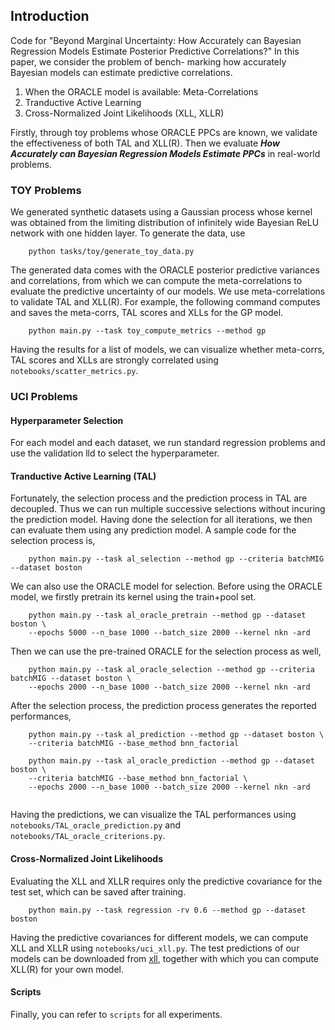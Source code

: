 ## Introduction
Code for "Beyond Marginal Uncertainty: How Accurately can Bayesian Regression Models Estimate Posterior Predictive Correlations?"
In this paper, we consider the problem of bench- marking how accurately Bayesian models can estimate predictive correlations. 

1. When the ORACLE model is available: Meta-Correlations
2. Tranductive Active Learning
3. Cross-Normalized Joint Likelihoods (XLL, XLLR)

Firstly, through toy problems whose ORACLE PPCs are known, we validate the effectiveness of both TAL and XLL(R). Then we evaluate 
**_How Accurately can Bayesian Regression Models Estimate PPCs_** in real-world problems.

### TOY Problems
We generated synthetic datasets using a Gaussian process whose kernel was obtained from the limiting distribution of 
infinitely wide Bayesian ReLU network with one hidden layer. To generate the data, use
```
    python tasks/toy/generate_toy_data.py
```

The generated data comes with the ORACLE posterior predictive variances and correlations, from which we can compute the 
meta-correlations to evaluate the predictive uncertainty of our models. We use meta-correlations to validate TAL and XLL(R). 
For example, the following command computes and saves the meta-corrs, TAL scores and XLLs for the GP model. 
```
    python main.py --task toy_compute_metrics --method gp 
```
Having the results for a list of models, we can visualize whether meta-corrs, TAL scores and XLLs are strongly correlated
 using `notebooks/scatter_metrics.py`.


### UCI Problems

#### Hyperparameter Selection
For each model and each dataset, we run standard regression problems and use the validation lld to select the hyperparameter.

#### Tranductive Active Learning (TAL)
Fortunately, the selection process and the prediction process in TAL are decoupled. Thus we can run multiple successive selections
without incuring the prediction model. Having done the selection for all iterations, we then can evaluate them using any prediction model.
A sample code for the selection process is,  
```
    python main.py --task al_selection --method gp --criteria batchMIG --dataset boston
```
We can also use the ORACLE model for selection. Before using the ORACLE model, we firstly pretrain its kernel using the train+pool set.
```
    python main.py --task al_oracle_pretrain --method gp --dataset boston \
    --epochs 5000 --n_base 1000 --batch_size 2000 --kernel nkn -ard
```
Then we can use the pre-trained ORACLE for the selection process as well,
```
    python main.py --task al_oracle_selection --method gp --criteria batchMIG --dataset boston \
    --epochs 2000 --n_base 1000 --batch_size 2000 --kernel nkn -ard 
```

After the selection process, the prediction process generates the reported performances,
```
    python main.py --task al_prediction --method gp --dataset boston \
    --criteria batchMIG --base_method bnn_factorial

    python main.py --task al_oracle_prediction --method gp --dataset boston \
    --criteria batchMIG --base_method bnn_factorial \
    --epochs 2000 --n_base 1000 --batch_size 2000 --kernel nkn -ard 
    
```
Having the predictions, we can visualize the TAL performances using `notebooks/TAL_oracle_prediction.py` and `notebooks/TAL_oracle_criterions.py`.

#### Cross-Normalized Joint Likelihoods
Evaluating the XLL and XLLR requires only the predictive covariance for the test set, which can be saved after training.
```
    python main.py --task regression -rv 0.6 --method gp --dataset boston
```
Having the predictive covariances for different models, we can compute XLL and XLLR using `notebooks/uci_xll.py`. The test predictions of our models can be downloaded from [xll](https://drive.google.com/file/d/1zJBxkwb3QcrG-k_PGDk6P2YpV488jcWz/view?usp=sharing), together with which you can compute XLL(R) for your own model.

#### Scripts
Finally, you can refer to `scripts` for all experiments.
